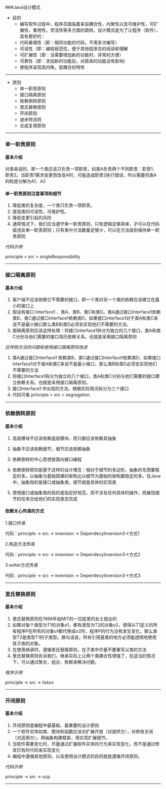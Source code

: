 ###Java设计模式
+ 目的
    + 编写软件过程中，程序员面临着来自耦合性，内聚性以及可维护性，可扩展性，重用性，灵活性等多方面的跳转。设计模式是为了让程序（软件），具有更好的：
    + 代码重用性（即：相同功能的代码，不用多次编写）
    + 可读性（即：编程规范性，便于其他程序员的阅读和理解
    + 可扩展性（即：当需要增加新的功能时，非常的方便）
    + 可靠性（即：添加新的功能后，对原来的功能没有影响）
    + 使程序呈现高内聚，低耦合的特性
--- 
+ 原则
    + 单一职责原则
    + 接口隔离原则
    + 依赖倒转原则
    + 里氏替换原则
    + 开闭原则
    + 迪米特法则
    + 合成复用原则
---
### 单一职责原则

#### 基本介绍

对类来说的，即一个类应该只负责一项职责，如类A负责两个不同职责：职责1、职责2。当职责1需求变更而改变A时，可能造成职责2执行错误，所以需要将类A的粒度分解为A1、A2

#### 单一职责原则注意事项和细节
1. 降低类的复杂度，一个类只负责一项职责。
2. 提高类的可读性，可维护性。
3. 降低变更引起的风险
4. 通常情况下，我们应当遵守单一职责原则，只有逻辑足够简单，才可以在代码级违反单一职责原则；只有类中方法数量足够少，可以在方法级别保持单一职责原则

*代码示例*

principle > src > singleResponsibility

---
### 接口隔离原则
#### 基本介绍
1. 客户端不应该依赖它不需要的接口，即一个类对另一个类的依赖应该建立在最小的接口上
2. 假设有接口 Interface1 、类A、类B、类C和类D。类A通过接口Interface1依赖类B，类C通过接口interface1依赖类D，如果接口interface1对于类A和类C来说不是最小接口那么类B和类D必须去实现他们不需要的方法。
3. 按隔离原则应该这样处理：将接口interface1拆分为独立的几个接口，类A和类C分别与他们需要的接口简历依赖关系。也就是采用接口隔离原则

*应传统方法的问题和使用接口隔离原则改进*
1. 类A通过接口Interface1 依赖类B，类C通过接口Interface1依赖类D，如果接口Interface1对于类A和类C来说不是最小接口，那么类B和类D必须去实现他们不需要的方法
2. 将接口Interface1拆分为独立的几个接口，类A和类C分别与他们需要的接口建立依赖关系。也就是采用接口隔离原则。
3. 接口Interface1 中出现的方法，根据实际情况拆分为三个接口
4. 代码可看 principle > src > segregation

---
### 依赖倒转原则
#### 基本介绍
1. 高层模块不应该依赖底层模块，而只都应该依赖其抽象

2. 抽象不应该依赖细节，细节应该依赖抽象

3. 依赖倒转的中心思想是面向接口编程

4. 依赖倒转原则是基于这样的设计理念：相对于细节的多边形，抽象的东西要稳定的多。以抽象为基础搭建的架构比以细节为基础的架构要稳定的多。在Java中，抽象指的是接口或抽象类，细节就是具体的实现类

5. 使用接口或抽象类的目的是指定好规范，而不涉及任何具体的操作，把展现细节的任务交给他们的实现类去完成

#### 依赖关心传递的方式
1.接口传递

代码：principle -> src -> inversion -> DependecyInversion3->方式1

2.构造方法传递

代码：principle -> src -> inversion -> DependecyInversion3->方式2

3.setter方式传递

代码：principle -> src -> inversion -> DependecyInversion3->方式3

---
### 里氏替换原则
#### 基本介绍
1. 里氏替换原则在1988年由MIT的一位姓里的女士提出的
2. 如果对每个类型为T1的对象o1，都有类型为T2的对象o2，使得以T1定义的所有程序P在所有的对象o1都代换成o2时，程序P的行为没有发生变化，那么类型T2是类型T1的子类型。换句话说，所有引用基类的地方必须能透明地使用其子类的对象。
3. 在使用继承时，遵循里氏替换原则，在子类中尽量不要重写父类的方法
4. 里氏替换原则告诉我们，继承实际上让两个类耦合性增强了，在适当的情况下，可以通过聚合，组合，依赖来解决问题。

*程序示例*

 principle -> src -> liskov
 
---
### 开闭原则
#### 基本介绍
1. 开闭原则是编程中最基础、最重要的设计原则
2. 一个软件实体如类、模块和函数应该对扩展开放（对提供方），对修改关闭（对适用方）。用抽象构建框架，用实现扩展细节。
3. 当软件需要变化时，尽量通过扩展软件实体的行为来实现变化，而不是通过修改已有的代码来实现变化
4. 编程中遵循其他原则，以及使用设计模式的目的就是遵循开闭原则。

*代码示例*

principle -> src -> ocp

---


